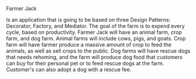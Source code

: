 Farmer Jack

 Is an application that is going to be based on three Design Patterns: Decorator, Factory, and Mediator. The goal of the farm is to expend every cycle, based on productivity. Farmer Jack will have an animal farm, crop farm, and dog farm. Animal farms will include cows, pigs, and goats. Crop farm will have farmer produce a massive amount of crop to feed the animals, as well as sell crops to the public. Dog farms will have rescue dogs that needs rehoming, and the farm will produce dog food that customers can buy for their personal pet or to feed rescue dogs at the farm. Customer's can also adopt a dog with a rescue fee.
 
 
